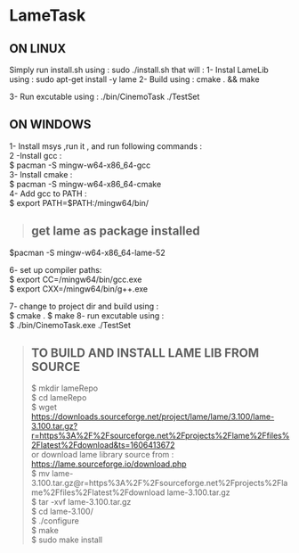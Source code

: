 # LameTask

## ON LINUX ##
Simply run install.sh using : sudo ./install.sh that will : 
1- Instal LameLib using : sudo apt-get install -y lame
2- Build using : cmake . && make

3- Run excutable using : ./bin/CinemoTask ./TestSet

## ON WINDOWS ##
1- Install msys ,run it , and run following commands :<br/>
2 -Install gcc : <br/>
  $ pacman -S mingw-w64-x86_64-gcc <br/>
3- Install cmake : <br/>
  $ pacman -S mingw-w64-x86_64-cmake <br/>
4- Add gcc to PATH : <br/>
  $ export PATH=$PATH:/mingw64/bin/ <br/>

> ## get lame as package installed <br/>
$pacman -S mingw-w64-x86_64-lame-52 <br/>

6- set up compiler paths: <br/>
  $ export CC=/mingw64/bin/gcc.exe <br/>
  $ export CXX=/mingw64/bin/g++.exe <br/>

7- change to project dir and build using : <br/>
  $ cmake .
  $ make
8- run excutable using : <br/>
  $ ./bin/CinemoTask.exe ./TestSet

> ## TO BUILD AND INSTALL LAME LIB FROM SOURCE 
>$ mkdir lameRepo <br/>
$ cd lameRepo<br/>
$ wget https://downloads.sourceforge.net/project/lame/lame/3.100/lame-3.100.tar.gz?r=https%3A%2F%2Fsourceforge.net%2Fprojects%2Flame%2Ffiles%2Flatest%2Fdownload&ts=1606413672 <br/> or download lame library source from : https://lame.sourceforge.io/download.php <br/> 
$ mv lame-3.100.tar.gz@r=https%3A%2F%2Fsourceforge.net%2Fprojects%2Flame%2Ffiles%2Flatest%2Fdownload lame-3.100.tar.gz <br/>
$ tar -xvf lame-3.100.tar.gz <br/>
$ cd lame-3.100/ <br/>
$ ./configure <br/>
$ make <br/>
$ sudo make install





